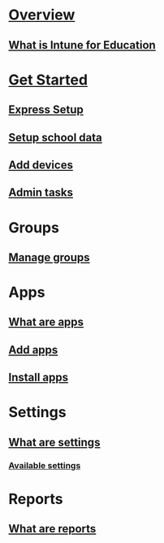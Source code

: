 # [Overview](overview/overview-intune-education.md)
## [What is Intune for Education](overview/overview-intune-education.md)
# [Get Started](get-started/get-started.md)
## [Express Setup](get-started/setup.md)
## [Setup school data](get-started/school-data-service.md)
## [Add devices](get-started/add-devices.md)
## [Admin tasks](get-started/admin-tasks.md)
# Groups
## [Manage groups](groups/groups-intune-education.md)
# Apps
## [What are apps](apps/apps-intune-education.md)
## [Add apps](apps/add-apps.md)
## [Install apps](apps/install-apps.md)
# Settings
## [What are settings](settings/settings-intune-education.md)
### [Available settings](settings/settings.md)
# Reports
## [What are reports](reports/reports-intune-education.md)
